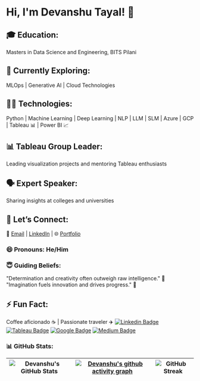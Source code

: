 # Hi, I'm Devanshu Tayal! 👋
## 🎓 Education:
Masters in Data Science and Engineering, BITS Pilani
## 🌱 Currently Exploring:
MLOps | Generative AI | Cloud Technologies
## 🤹🏻 Technologies:
Python | Machine Learning | Deep Learning | NLP | LLM | SLM | Azure | GCP | Tableau 📊 | Power BI 📈
## 📊 Tableau Group Leader:
Leading visualization projects and mentoring Tableau enthusiasts
## 🗣️ Expert Speaker:
Sharing insights at colleges and universities
## 💬 Let’s Connect:
📧 [Email](Tayaldevanshu0502@gmail.com) | [LinkedIn](https://www.linkedin.com/in/er-devanshu-t-794a8a1b3/) | 🌐 [Portfolio](https://www.devanshutayal.in/)
### 😄 Pronouns: He/Him
### 😇 Guiding Beliefs:
"Determination and creativity often outweigh raw intelligence." 🚀
"Imagination fuels innovation and drives progress." 🌟
## ⚡ Fun Fact:
Coffee aficionado ☕ | Passionate traveler ✈️
[![Linkedin Badge](https://img.shields.io/badge/Linkedin-Profile-informational?style=flat&logo=Linkedin&logoColor=white&color=0D76A8)](https://www.linkedin.com/in/er-devanshut0502/) 
[![Tableau Badge](https://img.shields.io/badge/Tableau-Profile-informational?style=flat&logo=Tableau&logoColor=white&color=0D76A8)](https://public.tableau.com/app/profile/devanshu.tayal/) 
[![Google Badge](https://img.shields.io/badge/Google-Profile-informational?style=flat&logo=Google&logoColor=white&color=0D76A8)](https://www.cloudskillsboost.google/public_profiles/f219932c-3a71-4364-b2a3-e65c2d89e4f6/)
[![Medium Badge](https://img.shields.io/badge/Medium-Profile-informational?style=flat&logo=Medium&logoColor=white&color=0D76A8)](https://medium.com/@tayaldevanshu0502)
  
### 📊 GitHub Stats:

| ![Devanshu's GitHub Stats](https://github-readme-stats.vercel.app/api?username=Devanshu0502&show_icons=true&theme=radical) | [![Devanshu's github activity graph](https://github-readme-activity-graph.cyclic.app/graph?username=Devanshu0502&theme=rogue)](https://github.com/Devanshu0502) | ![GitHub Streak](https://github-readme-streak-stats.herokuapp.com/?user=Devanshu0502&theme=radical) |
| --- | --- | --- |





